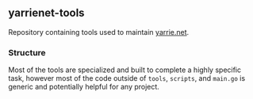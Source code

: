 ## yarrienet-tools

Repository containing tools used to maintain [yarrie.net](http://yarrie.net).

### Structure

Most of the tools are specialized and built to complete a highly specific task, however most of the code outside of `tools`, `scripts`, and `main.go` is generic and potentially helpful for any project.

